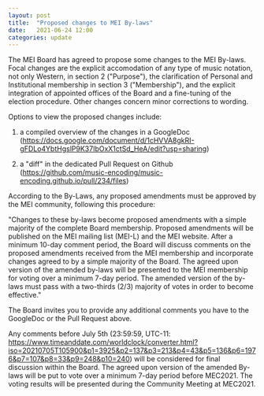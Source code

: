 ```yaml
---
layout: post
title:  "Proposed changes to MEI By-laws"
date:   2021-06-24 12:00
categories: update
---
```


The MEI Board has agreed to propose some changes to the MEI By-laws. Focal changes are the explicit accomodation of any type of music notation, not only Western, in section 2 ("Purpose"), the clarification of Personal and Institutional membership in section 3 ("Membership"), and the explicit integration of appointed offices of the Board and a fine-tuning of the election procedure. Other changes concern minor corrections to wording.

Options to view the proposed changes include:

1) a compiled overview of the changes in a GoogleDoc (https://docs.google.com/document/d/1cHVVA8gkRI-gFDLo4YbtHgslP9K37IbOxX1ctSd_HeA/edit?usp=sharing)

2) a "diff" in the dedicated Pull Request on Github (https://github.com/music-encoding/music-encoding.github.io/pull/234/files)

According to the By-Laws, any proposed amendments must be approved by the MEI community, following this procedure:

"Changes to these by-laws become proposed amendments with a simple majority of the complete Board membership. Proposed amendments will be published on the MEI mailing list (MEI-L) and the MEI website. After a minimum 10-day comment period, the Board will discuss comments on the proposed amendments received from the MEI membership and incorporate changes agreed to by a simple majority of the Board. The agreed upon version of the amended by-laws will be presented to the MEI membership for voting over a minimum 7-day period. The amended version of the by-laws must pass with a two-thirds (2/3) majority of votes in order to become effective."

The Board invites you to provide any additional comments you have to the GoogleDoc or the Pull Request above.

Any comments before July 5th (23:59:59, UTC-11: https://www.timeanddate.com/worldclock/converter.html?iso=20210705T105900&p1=3925&p2=137&p3=213&p4=43&p5=136&p6=1976&p7=107&p8=33&p9=248&p10=240) will be considered for final discussion within the Board. The agreed upon version of the amended By-laws will be put to vote over a minimum 7-day period before MEC2021. The voting results will be presented during the Community Meeting at MEC2021.
